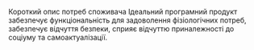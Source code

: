 Короткий опис потреб споживача
Ідеальний програмний продукт забезпечує функціональність для задоволення фізіологічних потреб, забезпечує відчуття безпеки, сприяє відчуттю приналежності до соціуму та самоактуалізації.
